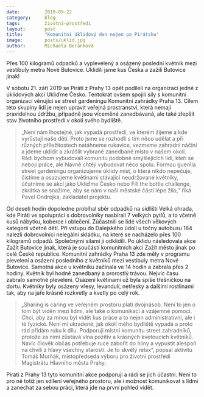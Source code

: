 ```yaml
---
date:         2019-09-22
category:     blog
tags:         životní-prostředí
layout:       post
title:        "Komunitní úklidový den nejen po Pirátsku"
image:        posts/uklid.jpg
author:       Michaela Beránková
---
```


Přes 100 kilogramů odpadků a vyplevelený a osázený poslední květník mezi vestibuly metra Nové Butovice. Uklidili jsme kus Česka a zažili Butovice jinak!

V sobotu 21. září 2019 se Piráti z Prahy 13 opět podíleli na organizaci jedné z úklidových akcí Ukliďme Česko. Tentokrát ovšem spojili síly s komunitní organizací věnující se street gardeningu Komunitní zahrádky Praha 13. Cílem této skupiny lidí je nejen upravit veřejná prostranství, která nemají pravidelnou údržbu, případně jsou víceměné zanedbávaná, ale také zlepšit stav životního prostředí v okolí svého bydliště. 

> „Není nám lhostejné, jak vypadá prostředí, ve kterém žijeme a kde vyrůstají naše děti. Proto jsme se rozhodli s tím něco udělat a při různých příležitostech natáhneme rukavice, vezmeme zahradní náčiní a jdeme uklidit a zkrášlit vybrané zanedbané místo v našem okolí. Rádi bychom vybudovali komunitu podobně smýšlejících lidi, kteří se nebojí práce, ale hlavně chtějí vybudovat něco spolu. Formou guerilla street gardeningu organizujeme úklidy míst, o která nikdo nepečuje, čistíme a osazujeme květinami stávající neudržované květníky, účatníme se akcí jako Ukliďme Česko nebo Fill the bottle challenge, zkrátka se snažíme, aby se nám v naší městské části lépe žilo,“ říká Pavel Ondrejka, zakladatel projektu. 

Od deseti hodin dopoledne probíhal sběr odpadků na sídlišti Velká ohrada, kde Piráti ve spolupráci s dobrovolníky nasbírali 7 velkých pytlů, a to včetně kusů nábytku, koberce i oblečení. Zúčastnili se lidé všech věkových kategorií včetně dětí. Při vstupu do Dalejského údolí u točny autobusu 184 nalezli dobrovolníci nelegální skládku, na které se nacházelo přes 100 kilogramů odpadů. Společnými silami ji odklidili. Po úklidu následovala akce Zažít Butovice jinak, která je součástí komunitních akcí Zažít město jinak po celé České republice. Komunitní zahrádky Praha 13 zde měly v programu plevelení a osázení posledního z květníků mezi vestibuly metra Nové Butovice. Samotná akce u květníku začínala ve 14 hodin a zabrala přes 2 hodiny. Květník byl hodně zanedbaný a prorostlý trávou. Nejvíc času zabralo samotné plevelení. Osázení květinami už byla spíše třešničkou na dortu. Květníky byly osázeny vřesy, levandulí, netřesky a dalšími rostlinami tak, aby na jaře krásně rozkvetly a kvetly po celý rok. 

> „Sharing is caring ve veřejném prostoru platí dvojnásob. Není to jen o tom být viděn mezi lidmi, ale také o komunikaci a vzájemné pomoci. Chci, aby za mnou byl vidět kus práce a to nejen administrativní, ale i té fyzické. Není mi ukradené, jak okolí mého bydliště vypadá a proto rád přidám ruku k dílu. Podporuji místní komunitu street zahradníků, protože za nimi zůstává vlna pozitiv a krásných kvetoucích květníků. Navíc člověk občas potřebuje ruce zabořit do hlíny a vypustit alespoň na chvíli z hlavy všechny starosti. Je to skvělý relax“, popsal aktivitu Tomáš Murňák, místopředseda výboru pro životní prostředí Magistrátu Hlavního města Prahy. 

Piráti z Prahy 13 tyto komunitní akce podporují a rádi se jich účastní. Není to pro ně totiž jen sdílení veřejného prostoru, ale i možnost komunikovat s lidmi a zanechat za sebou práci, která jde na první pohled vidět.
